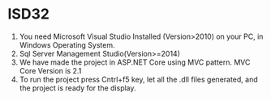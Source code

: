 # ISD32

1. You need Microsoft Visual Studio Installed (Version>2010) on your PC, in Windows Operating System.
2. Sql Server Management Studio(Version>=2014)
3. We have made the project in ASP.NET Core using MVC pattern. MVC Core Version is 2.1 
4. To run the project press Cntrl+f5 key, let all the .dll files generated, and the project is ready for the display.
